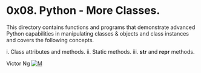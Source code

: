 # 0x08. Python - More Classes.
This directory contains functions and programs that demonstrate advanced Python capabilities in manipulating classes & objects and class instances and covers the following concepts.

i. Class attributes and methods.
ii. Static methods.
iii. __str__ and __repr__ methods.

Victor Ng [![M](https://upload.wikimedia.org/wikipedia/fr/thumb/c/c8/Twitter_Bird.svg/30px-Twitter_Bird.svg.png)](https://twitter.com/vikkybass1)